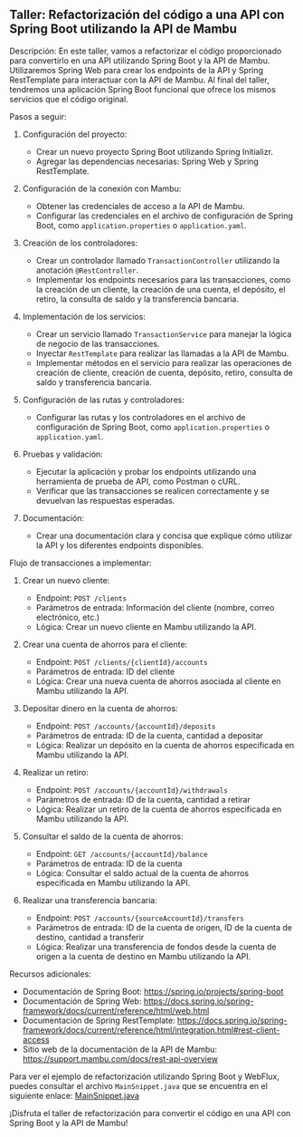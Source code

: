 ## Taller: Refactorización del código a una API con Spring Boot utilizando la API de Mambu

Descripción:
En este taller, vamos a refactorizar el código proporcionado para convertirlo en una API utilizando Spring Boot y la API de Mambu. Utilizaremos Spring Web para crear los endpoints de la API y Spring RestTemplate para interactuar con la API de Mambu. Al final del taller, tendremos una aplicación Spring Boot funcional que ofrece los mismos servicios que el código original.

Pasos a seguir:

1. Configuración del proyecto:
   - Crear un nuevo proyecto Spring Boot utilizando Spring Initializr.
   - Agregar las dependencias necesarias: Spring Web y Spring RestTemplate.

2. Configuración de la conexión con Mambu:
   - Obtener las credenciales de acceso a la API de Mambu.
   - Configurar las credenciales en el archivo de configuración de Spring Boot, como `application.properties` o `application.yaml`.

3. Creación de los controladores:
   - Crear un controlador llamado `TransactionController` utilizando la anotación `@RestController`.
   - Implementar los endpoints necesarios para las transacciones, como la creación de un cliente, la creación de una cuenta, el depósito, el retiro, la consulta de saldo y la transferencia bancaria.

4. Implementación de los servicios:
   - Crear un servicio llamado `TransactionService` para manejar la lógica de negocio de las transacciones.
   - Inyectar `RestTemplate` para realizar las llamadas a la API de Mambu.
   - Implementar métodos en el servicio para realizar las operaciones de creación de cliente, creación de cuenta, depósito, retiro, consulta de saldo y transferencia bancaria.

5. Configuración de las rutas y controladores:
   - Configurar las rutas y los controladores en el archivo de configuración de Spring Boot, como `application.properties` o `application.yaml`.

6. Pruebas y validación:
   - Ejecutar la aplicación y probar los endpoints utilizando una herramienta de prueba de API, como Postman o cURL.
   - Verificar que las transacciones se realicen correctamente y se devuelvan las respuestas esperadas.

7. Documentación:
   - Crear una documentación clara y concisa que explique cómo utilizar la API y los diferentes endpoints disponibles.

Flujo de transacciones a implementar:

1. Crear un nuevo cliente:
   - Endpoint: `POST /clients`
   - Parámetros de entrada: Información del cliente (nombre, correo electrónico, etc.)
   - Lógica: Crear un nuevo cliente en Mambu utilizando la API.

2. Crear una cuenta de ahorros para el cliente:
   - Endpoint: `POST /clients/{clientId}/accounts`
   - Parámetros de entrada: ID del cliente
   - Lógica: Crear una nueva cuenta de ahorros asociada al cliente en Mambu utilizando la API.

3. Depositar dinero en la cuenta de ahorros:
   - Endpoint: `POST /accounts/{accountId}/deposits`
   - Parámetros de entrada: ID de la cuenta, cantidad a depositar
   - Lógica: Realizar un depósito en la cuenta de ahorros especificada en Mambu utilizando la API.

4. Realizar un retiro:
   - Endpoint: `POST /accounts/{accountId}/withdrawals`
   - Parámetros de entrada: ID de la cuenta, cantidad a retirar
   - Lógica: Realizar un retiro de la cuenta de ahorros especificada en Mambu utilizando la API.

5. Consultar el saldo de la cuenta de ahorros:
   - Endpoint: `GET /accounts/{accountId}/balance`
   - Parámetros de entrada: ID de la cuenta
   - Lógica: Consultar el saldo actual de la cuenta de ahorros especificada en Mambu utilizando la API.

6. Realizar una transferencia bancaria:
   - Endpoint: `POST /accounts/{sourceAccountId}/transfers`
   - Parámetros de entrada: ID de la cuenta de origen, ID de la cuenta de destino, cantidad a transferir
   - Lógica: Realizar una transferencia de fondos desde la cuenta de origen a la cuenta de destino en Mambu utilizando la API.

Recursos adicionales:
- Documentación de Spring Boot: https://spring.io/projects/spring-boot
- Documentación de Spring Web: https://docs.spring.io/spring-framework/docs/current/reference/html/web.html
- Documentación de Spring RestTemplate: https://docs.spring.io/spring-framework/docs/current/reference/html/integration.html#rest-client-access
- Sitio web de la documentación de la API de Mambu: https://support.mambu.com/docs/rest-api-overview


Para ver el ejemplo de refactorización utilizando Spring Boot y WebFlux, puedes consultar el archivo `MainSnippet.java` que se encuentra en el siguiente enlace: [MainSnippet.java](https://github.com/sofka-practices/workshop-mambu-java/blob/main/MainSnippet.java)

¡Disfruta el taller de refactorización para convertir el código en una API con Spring Boot y la API de Mambu!

